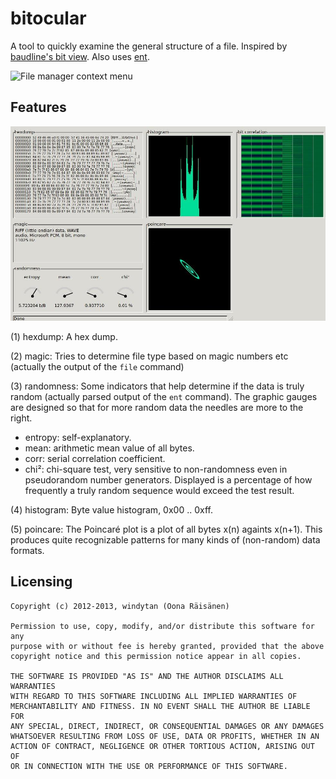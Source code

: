 bitocular
========
A tool to quickly examine the general structure of a file. Inspired by [baudline's bit view](http://www.baudline.com/manual/open_file.html#bit_view). Also uses [ent](http://www.fourmilab.ch/random/).

![File manager context menu](http://www.cs.helsinki.fi/u/okraisan/bitview-menu.png)

Features
--------

![Screenshot](bitocular-screenshot.jpg)

(1) hexdump: A hex dump.

(2) magic: Tries to determine file type based on magic numbers etc (actually the output of the `file` command)

(3) randomness: Some indicators that help determine if the data is truly random (actually parsed output of the `ent` command). The graphic gauges are designed so that for more random data the needles are more to the right.

*  entropy: self-explanatory.
*  mean: arithmetic mean value of all bytes.
*  corr: serial correlation coefficient.
*  chi²: chi-square test, very sensitive to non-randomness even in pseudorandom number generators. Displayed is a percentage of how frequently a truly random sequence would exceed the test result.

(4) histogram: Byte value histogram, 0x00 .. 0xff.

(5) poincare: The Poincaré plot is a plot of all bytes x(n) againts x(n+1). This produces quite recognizable patterns for many kinds of (non-random) data formats.

Licensing
---------

    Copyright (c) 2012-2013, windytan (Oona Räisänen)
    
    Permission to use, copy, modify, and/or distribute this software for any
    purpose with or without fee is hereby granted, provided that the above
    copyright notice and this permission notice appear in all copies.
    
    THE SOFTWARE IS PROVIDED "AS IS" AND THE AUTHOR DISCLAIMS ALL WARRANTIES
    WITH REGARD TO THIS SOFTWARE INCLUDING ALL IMPLIED WARRANTIES OF
    MERCHANTABILITY AND FITNESS. IN NO EVENT SHALL THE AUTHOR BE LIABLE FOR
    ANY SPECIAL, DIRECT, INDIRECT, OR CONSEQUENTIAL DAMAGES OR ANY DAMAGES
    WHATSOEVER RESULTING FROM LOSS OF USE, DATA OR PROFITS, WHETHER IN AN
    ACTION OF CONTRACT, NEGLIGENCE OR OTHER TORTIOUS ACTION, ARISING OUT OF
    OR IN CONNECTION WITH THE USE OR PERFORMANCE OF THIS SOFTWARE.
